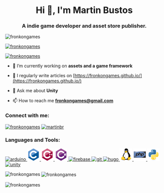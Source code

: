 <h1 align="center">Hi 👋, I'm Martin Bustos</h1>
<h3 align="center">A indie game developer and asset store publisher.</h3>

<p align="left"> <img src="https://komarev.com/ghpvc/?username=fronkongames&label=Profile%20views&color=0e75b6&style=flat" alt="fronkongames" /> </p>

<p align="left"> <a href="https://github.com/ryo-ma/github-profile-trophy"><img src="https://github-profile-trophy.vercel.app/?username=fronkongames" alt="fronkongames" /></a> </p>

<p align="left"> <a href="https://twitter.com/fronkongames" target="blank"><img src="https://img.shields.io/twitter/follow/fronkongames?logo=twitter&style=for-the-badge" alt="fronkongames" /></a> </p>

- 🔭 I’m currently working on **assets and a game framework**

- 📝 I regularly write articles on [https://fronkongames.github.io/](https://fronkongames.github.io/)

- 💬 Ask me about **Unity**

- 📫 How to reach me **fronkongames@gmail.com**

<h3 align="left">Connect with me:</h3>
<p align="left">
<a href="https://twitter.com/fronkongames" target="blank"><img align="center" src="https://raw.githubusercontent.com/rahuldkjain/github-profile-readme-generator/master/src/images/icons/Social/twitter.svg" alt="fronkongames" height="30" width="40" /></a>
<a href="https://linkedin.com/in/martinbr" target="blank"><img align="center" src="https://raw.githubusercontent.com/rahuldkjain/github-profile-readme-generator/master/src/images/icons/Social/linked-in-alt.svg" alt="martinbr" height="30" width="40" /></a>
</p>

<h3 align="left">Languages and Tools:</h3>
<p align="left"> <a href="https://www.arduino.cc/" target="_blank" rel="noreferrer"> <img src="https://cdn.worldvectorlogo.com/logos/arduino-1.svg" alt="arduino" width="40" height="40"/> </a> <a href="https://www.cprogramming.com/" target="_blank" rel="noreferrer"> <img src="https://raw.githubusercontent.com/devicons/devicon/master/icons/c/c-original.svg" alt="c" width="40" height="40"/> </a> <a href="https://www.w3schools.com/cpp/" target="_blank" rel="noreferrer"> <img src="https://raw.githubusercontent.com/devicons/devicon/master/icons/cplusplus/cplusplus-original.svg" alt="cplusplus" width="40" height="40"/> </a> <a href="https://www.w3schools.com/cs/" target="_blank" rel="noreferrer"> <img src="https://raw.githubusercontent.com/devicons/devicon/master/icons/csharp/csharp-original.svg" alt="csharp" width="40" height="40"/> </a> <a href="https://firebase.google.com/" target="_blank" rel="noreferrer"> <img src="https://www.vectorlogo.zone/logos/firebase/firebase-icon.svg" alt="firebase" width="40" height="40"/> </a> <a href="https://git-scm.com/" target="_blank" rel="noreferrer"> <img src="https://www.vectorlogo.zone/logos/git-scm/git-scm-icon.svg" alt="git" width="40" height="40"/> </a> <a href="https://gohugo.io/" target="_blank" rel="noreferrer"> <img src="https://api.iconify.design/logos-hugo.svg" alt="hugo" width="40" height="40"/> </a> <a href="https://www.linux.org/" target="_blank" rel="noreferrer"> <img src="https://raw.githubusercontent.com/devicons/devicon/master/icons/linux/linux-original.svg" alt="linux" width="40" height="40"/> </a> <a href="https://www.php.net" target="_blank" rel="noreferrer"> <img src="https://raw.githubusercontent.com/devicons/devicon/master/icons/php/php-original.svg" alt="php" width="40" height="40"/> </a> <a href="https://www.python.org" target="_blank" rel="noreferrer"> <img src="https://raw.githubusercontent.com/devicons/devicon/master/icons/python/python-original.svg" alt="python" width="40" height="40"/> </a> <a href="https://unity.com/" target="_blank" rel="noreferrer"> <img src="https://www.vectorlogo.zone/logos/unity3d/unity3d-icon.svg" alt="unity" width="40" height="40"/> </a> </p>

<p><img align="left" src="https://github-readme-stats.vercel.app/api/top-langs?username=fronkongames&show_icons=true&locale=en&layout=compact" alt="fronkongames" /></p>

<p>&nbsp;<img align="center" src="https://github-readme-stats.vercel.app/api?username=fronkongames&show_icons=true&locale=en" alt="fronkongames" /></p>

<p><img align="center" src="https://github-readme-streak-stats.herokuapp.com/?user=fronkongames&" alt="fronkongames" /></p>
